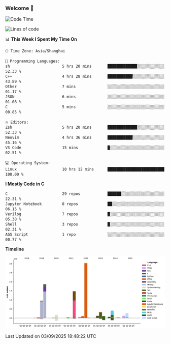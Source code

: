 ### Welcome 👋

<!--START_SECTION:waka-->
![Code Time](http://img.shields.io/badge/Code%20Time-2%2C114%20hrs%2023%20mins-blue)

![Lines of code](https://img.shields.io/badge/From%20Hello%20World%20I%27ve%20Written-9.1%20million%20lines%20of%20code-blue)

📊 **This Week I Spent My Time On** 

```text
🕑︎ Time Zone: Asia/Shanghai

💬 Programming Languages: 
sh                       5 hrs 20 mins       █████████████░░░░░░░░░░░░   52.33 % 
C++                      4 hrs 28 mins       ███████████░░░░░░░░░░░░░░   43.89 % 
Other                    7 mins              ░░░░░░░░░░░░░░░░░░░░░░░░░   01.17 % 
JSON                     6 mins              ░░░░░░░░░░░░░░░░░░░░░░░░░   01.08 % 
C                        5 mins              ░░░░░░░░░░░░░░░░░░░░░░░░░   00.85 % 

🔥 Editors: 
Zsh                      5 hrs 20 mins       █████████████░░░░░░░░░░░░   52.33 % 
Neovim                   4 hrs 36 mins       ███████████░░░░░░░░░░░░░░   45.16 % 
VS Code                  15 mins             █░░░░░░░░░░░░░░░░░░░░░░░░   02.51 % 

💻 Operating System: 
Linux                    10 hrs 12 mins      █████████████████████████   100.00 % 
```

**I Mostly Code in C** 

```text
C                        29 repos            ██████░░░░░░░░░░░░░░░░░░░   22.31 % 
Jupyter Notebook         8 repos             ██░░░░░░░░░░░░░░░░░░░░░░░   06.15 % 
Verilog                  7 repos             █░░░░░░░░░░░░░░░░░░░░░░░░   05.38 % 
Shell                    3 repos             █░░░░░░░░░░░░░░░░░░░░░░░░   02.31 % 
AGS Script               1 repo              ░░░░░░░░░░░░░░░░░░░░░░░░░   00.77 % 
```



**Timeline**

![Lines of Code chart](https://raw.githubusercontent.com/Bohan-hu/Bohan-hu/master/assets/bar_graph.png)


 Last Updated on 03/09/2025 18:48:22 UTC
<!--END_SECTION:waka-->



